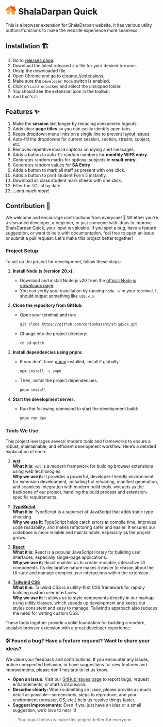 # ![alt text](public/icon/32.png) ShalaDarpan Quick

This is a browser extension for ShalaDarpan website. It has various utility buttons/functions to make the website experience more seamless.

## Installation 🏗️

1. Go to [releases page](https://github.com/curiosbasant/sd-quick/releases).
2. Download the latest released zip file for your desired browser.
3. Unzip the downloaded file.
4. Open Chrome and go to [chrome://extensions](chrome://extensions).
5. Make sure the `Developer Mode` switch is enabled.
6. Click on `Load unpacked` and select the unzipped folder.
7. You should see the extension icon in the toolbar.
8. And that's it.

## Features ✨

1. Make the **session** last longer by reducing unexpected logouts.
2. Adds clear **page titles** so you can easily identify open tabs.
3. Keeps dropdown menu links on a single line to prevent layout issues.
4. Auto-fill the dropdowns for current session, section, stream, subject, etc.
5. Removes repetitive invalid captcha annoying alert messages.
6. Adds a button to auto-fill random numbers for **monthly WIFS entry**.
7. Generates random marks for optional subjects in **result entry**.
8. Generates random values for **SA Entry**.
9. Adds a button to mark all staff as present with one click.
10. Adds a button to print student Form 5 instantly.
11. Download all class student mark sheets with one click.
12. Filter the TC list by date.
13. _...and much more!_

## Contribution 🚧

We welcome and encourage contributions from everyone! 🚀
Whether you're a seasoned developer, a beginner, or just someone with ideas to improve ShalaDarpan Quick, your input is valuable. If you spot a bug, have a feature suggestion, or want to help with documentation, feel free to open an issue or submit a pull request. Let's make this project better together!

### Project Setup

To set up the project for development, follow these steps:

1. **Install Node.js (version 20.x):**

   - Download and install Node.js v20 from the [official Node.js downloads page](https://nodejs.org/en/download/).
   - You can verify your installation by running `node -v` in your terminal. It should output something like `v20.x.x`.

2. **Clone the repository from GitHub:**

   - Open your terminal and run:
     ```bash
     git clone https://github.com/curiosbasant/sd-quick.git
     ```
   - Change into the project directory:
     ```bash
     cd sd-quick
     ```

3. **Install dependencies using pnpm:**

   - If you don't have [pnpm](https://pnpm.io/installation) installed, install it globally:
     ```bash
     npm install -g pnpm
     ```
   - Then, install the project dependencies:
     ```bash
     pnpm install
     ```

4. **Start the development server:**
   - Run the following command to start the development build:
     ```bash
     pnpm run dev
     ```

### Tools We Use

This project leverages several modern tools and frameworks to ensure a robust, maintainable, and efficient development workflow. Here’s a detailed explanation of each:

1. [**wxt**](https://wxt.dev) \
   **What it is:** `wxt` is a modern framework for building browser extensions using web technologies. \
   **Why we use it:** It provides a powerful, developer-friendly environment for extension development, including hot reloading, manifest generation, and seamless integration with modern build tools. wxt acts as the backbone of our project, handling the build process and extension-specific requirements.

2. [**TypeScript**](https://www.typescriptlang.org/) \
   **What it is:** TypeScript is a superset of JavaScript that adds static type checking. \
   **Why we use it:** TypeScript helps catch errors at compile time, improves code readability, and makes refactoring safer and easier. It ensures our codebase is more reliable and maintainable, especially as the project grows.

3. [**React**](https://react.dev/) \
   **What it is:** React is a popular JavaScript library for building user interfaces, especially single-page applications. \
   **Why we use it:** React enables us to create reusable, interactive UI components. Its declarative nature makes it easier to reason about the UI state and manage complex user interactions within the extension.

4. [**Tailwind CSS**](https://tailwindcss.com/) \
   **What it is:** Tailwind CSS is a utility-first CSS framework for rapidly building custom user interfaces. \
   **Why we use it:** It allows us to style components directly in our markup using utility classes, which speeds up development and keeps our styles consistent and easy to manage. Tailwind’s approach also reduces the need for writing custom CSS.

These tools together provide a solid foundation for building a modern, scalable browser extension with a great developer experience.

### 🛠️ Found a bug? Have a feature request? Want to share your ideas?

We value your feedback and contributions! If you encounter any issues, notice unexpected behavior, or have suggestions for new features and improvements, please don't hesitate to let us know.

- **Open an issue:** Visit our [GitHub Issues page](https://github.com/curiosbasant/sd-quick/issues) to report bugs, request enhancements, or start a discussion.
- **Describe clearly:** When submitting an issue, please provide as much detail as possible—screenshots, steps to reproduce, and your environment (browser, OS, etc.) help us resolve things faster.
- **Suggest improvements:** Even if you just have an idea or a small suggestion, we’d love to hear it!

> Your input helps us make this project better for everyone.
